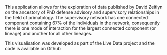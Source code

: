 
<p>
This application allows for the exploration of data published by David Zeitlyn on the ancestory of PhD defense advisory and supervisory relationships in the field of primatology. The supervisory network has one connected component containing 67% of the individuals in the network, consequently there is one mode of interaction for the largest connected component (or lineage) and another for all other lineages.
</p>

<p>
This visualisation was developed as part of the Live Data project and the code is available on Github
</p>
